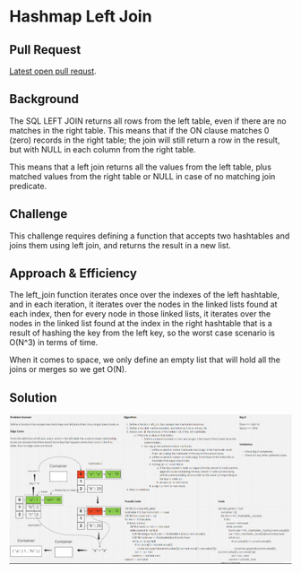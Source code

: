 # Hashmap Left Join

## Pull Request

[Latest open pull requst](https://github.com/HamzaAhmad97/data-structures-and-algorithms/pull/40).

## Background

The SQL LEFT JOIN returns all rows from the left table, even if there are no matches in the right table. This means that if the ON clause matches 0 (zero) records in the right table; the join will still return a row in the result, but with NULL in each column from the right table.

This means that a left join returns all the values from the left table, plus matched values from the right table or NULL in case of no matching join predicate.

## Challenge

This challenge requires defining a function that accepts two hashtables and joins them using left join, and returns the result in a new list.

## Approach & Efficiency

The left_join function iterates once over the indexes of the left hashtable, and in each iteration, it iterates over the nodes in the linked lists found at each index, then for every node in those linked lists, it iterates over the nodes in the linked list found at the index in the right hashtable that is a result of hashing the key from the left key, so the worst case scenario is O(N^3) in terms of time.

When it comes to space, we only define an empty list that will hold all the joins or merges so we get O(N).


## Solution

![](./assets/lj.png)


